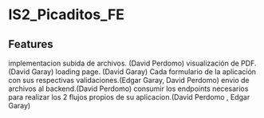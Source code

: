 # IS2_Picaditos_FE

 
 ## Features
 
implementacion subida de archivos. (David Perdomo)
visualización de PDF.(David Garay)
loading page. (David Garay)
Cada formulario de la aplicación con sus respectivas validaciones.(Edgar Garay, David Perdomo)
envio de archivos al backend.(David Perdomo)
consumir los endpoints necesarios para realizar los 2 flujos propios de su aplicacion.(David Perdomo , Edgar Garay)



